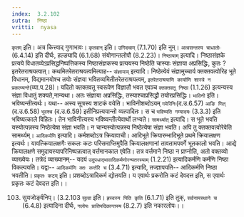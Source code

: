 ```yaml
---
index:  3.2.102
sutra:  निष्ठा
vritti:  nyasa
---
```


`कृतम्` इति। अत्र कित्त्वाद् गुणाभावः। `कृतवान्` इति। `उगिदचाम्` (7.1.70) इति नुम्। `अत्वसन्तस्य चाधातोः` (6.4.14) इति दीर्घः, हल्ङ्यादि (6.1.68) संयोगान्तलोपौ (8.2.23)।
`निष्ठायाम्` इत्यादि। निष्ठासंज्ञके प्रत्यये विधातव्येऽप्रसिद्धनिष्पत्तिकस्य निष्ठासंज्ञकस्य प्रत्ययस्य निष्ठेति चास्याः संज्ञाया अप्रसिद्धिः, कुतः ? इतरेतराश्रयत्वात्। कथमितरेतराश्रयत्वमित्याह-- `संज्ञायाम्` इत्यादि। निष्ठेत्येवं संज्ञामुच्चार्य क्तक्तवत्वोरिह भूते विधानम्, विद्यमानयोश्च तयोः संज्ञया भवितव्यमितीतरेतराश्रयत्वम्, `इतरेतराश्रयाणि कार्याणि शास्त्रे न प्रकल्प्यन्ते`(व्या.प.28)। यदितो क्तक्तवतू स्वरूपेण विज्ञातौ भवत एवञ्च `क्तक्तवतू निष्ठा` (1.1.26) इत्यन्यस्य संज्ञा विधातुं शक्यते,नान्यथा। अतः संज्ञाया अप्रसिद्धिः, तस्याश्चाप्रसिद्धौ तयोरप्रसिद्धिः। `भाविनी` इति। भविष्यन्तीत्यर्थः। यथा-- अस्य सूत्रस्य शाटकं वयेति। भाविनीशब्दोऽयम् `गमेरिनिः`(द.उ.6.57) `आङि णित्` (द.उ.6.58) `भुवश्च` (द.उ.6.59) इतीनिप्रत्ययान्तो व्यत्पादितः। स च `भविष्यति गम्यादयः` (3.3.3) इति भविष्यत्काले विहितः। तेन भाविनीत्यस्य भविष्यन्तीत्येवार्थो लभ्यते। `सामर्थ्यात्` इत्यादि। स भूते भवति यस्योत्पन्नस्य निष्ठेत्येषा संज्ञा भवति। न चान्यस्योत्पन्नस्य निष्ठेत्येषा संज्ञा भवति। अपि तु क्तक्तवत्वोरेवेति सामर्थ्यम्।
`आदिकर्मणि` इत्यादि। कर्मशब्दोऽत्र क्रियावाची। आदिभूते क्रियारम्भादिभूते प्रथमे क्रियालक्षण इत्यर्थः। यावत्क्रियालक्षणैः सकलः कटः परिसमाप्तिमुपैति क्रियालक्षणानां तावतामपवर्गे भूतकालो भवति। आद्ये क्रियालक्षणे समुदायस्यापरिनिष्पन्नत्वात् वर्त्तमानकाल एवेति। तत्र वर्त्तमाने निष्ठा न प्राप्नोति, अतो वक्तव्यो व्याख्येयः। तत्रेदं व्याख्यानम्-- यदयं `उदुपधाद्भावादिकर्मणोरन्यतरस्याम्` (1.2.21) इत्यादिकर्मणि कर्मणि निष्ठा विकल्पयति। यद्वा-- `आदिकर्मणि क्तः कर्त्तरि च` (3.4.71) इत्यादि, तज्ज्ञापयति-- आदिकर्मणि निष्ठा भवतीति। `प्रकृतः कटम्` इति। प्रशब्दोऽत्रादिकर्म द्योतयति। य एवार्थः प्रकरोति कटं देवदत्त इति, स एवार्थः प्रकृतः कटं देवदत्त इति।।

103. सुयजोर्ङ्वनिप्। (3.2.103
`सुत्वा` इति। `ह्रस्वस्य पिति कृति` (6.1.71) इति तुक्, `सर्वनामस्थाने च` (6.4.8) इत्यादिना दीर्घः, `नलोपः प्रातिपदिकान्तस्य` (8.2.7) इति नकारलोपः।।

